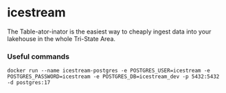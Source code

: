 # icestream
The Table-ator-inator is the easiest way to cheaply ingest data into your lakehouse in the whole Tri-State Area.

### Useful commands

```shell
docker run --name icestream-postgres -e POSTGRES_USER=icestream -e POSTGRES_PASSWORD=icestream -e POSTGRES_DB=icestream_dev -p 5432:5432 -d postgres:17
```
